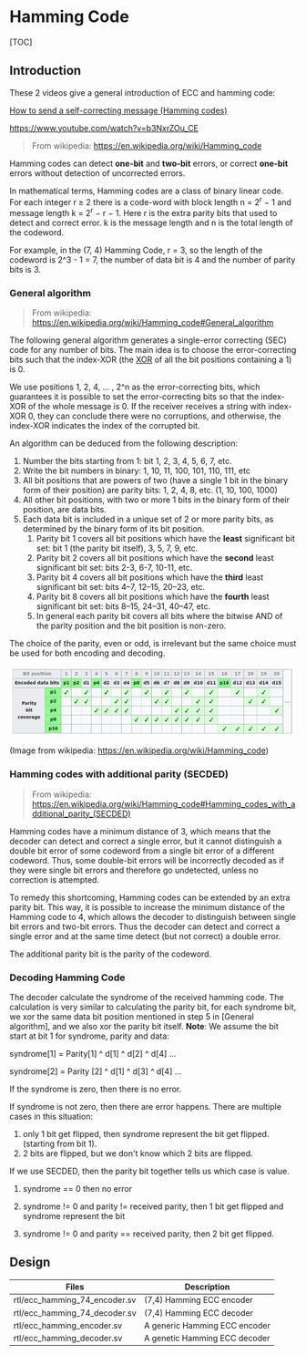 # Hamming Code

[TOC]

## Introduction

These 2 videos give a general introduction of ECC and hamming code:

[How to send a self-correcting message (Hamming codes)](https://www.youtube.com/watch?v=X8jsijhllIA)

<https://www.youtube.com/watch?v=b3NxrZOu_CE>



>  From wikipedia: <https://en.wikipedia.org/wiki/Hamming_code>

Hamming codes can detect **one-bit** and **two-bit** errors, or correct **one-bit** errors without detection of uncorrected errors.

In mathematical terms, Hamming codes are a class of binary linear code. For each integer r ≥ 2 there is a code-word with block length n = 2<sup>r</sup> − 1 and message length k = 2<sup>r</sup> − r − 1. Here r is the extra parity bits that used to detect and correct error. k is the message length and n is the total length of the codeword.

For example, in the (7, 4) Hamming Code, r = 3, so the length of the codeword is 2^3 - 1 = 7, the number of data bit is 4 and the number of parity bits is 3.

### General algorithm

> From wikipedia: https://en.wikipedia.org/wiki/Hamming_code#General_algorithm

The following general algorithm generates a single-error correcting  (SEC) code for any number of bits. The main idea is to choose the  error-correcting bits such that the index-XOR (the [XOR](https://en.wikipedia.org/wiki/Exclusive_or) of all the bit positions containing a 1) is 0. 

We use positions 1, 2, 4, ... , 2^n as the error-correcting  bits, which guarantees it is possible to set the error-correcting bits so that the index-XOR of the whole message is 0. If the receiver receives a string with index-XOR 0, they can conclude  there were no corruptions, and otherwise, the index-XOR indicates the  index of the corrupted bit.

An algorithm can be deduced from the following description:

1. Number the bits starting from 1: bit 1, 2, 3, 4, 5, 6, 7, etc.
2. Write the bit numbers in binary:  1, 10, 11, 100, 101, 110, 111, etc
3. All bit positions that are powers of two (have a single 1 bit in the  binary form of their position) are parity bits: 1, 2, 4, 8, etc. (1, 10, 100, 1000)
4. All other bit positions, with two or more 1 bits in the binary form of their position, are data bits.
5. Each data bit is included in a unique set of 2 or more parity bits, as determined by the binary form of its bit position.
   1. Parity bit 1 covers all bit positions which have the **least** significant bit set: bit 1 (the parity bit itself), 3, 5, 7, 9, etc.
   2. Parity bit 2 covers all bit positions which have the **second** least significant bit set: bits 2-3, 6-7, 10-11, etc.
   3. Parity bit 4 covers all bit positions which have the **third** least significant bit set: bits 4–7, 12–15, 20–23, etc.
   4. Parity bit 8 covers all bit positions which have the **fourth** least significant bit set: bits 8–15, 24–31, 40–47, etc.
   5. In general each parity bit covers all bits where the bitwise AND of the parity position and the bit position is non-zero.

The choice of the parity, even or odd, is irrelevant but the same choice must be used for both encoding and decoding.

![image-20230308202458512](doc/assets/image-20230308202458512.png)

(Image from wikipedia: https://en.wikipedia.org/wiki/Hamming_code)

### Hamming codes with additional parity (SECDED)

> From wikipedia: https://en.wikipedia.org/wiki/Hamming_code#Hamming_codes_with_additional_parity_(SECDED)

Hamming codes have a minimum distance of 3, which means that the decoder can detect and correct a single error, but it cannot distinguish a  double bit error of some codeword from a single bit error of a different codeword.  Thus, some double-bit errors will be incorrectly decoded as  if they were single bit errors and therefore go undetected, unless no  correction is attempted.

To remedy this shortcoming, Hamming codes can be extended by an extra  parity bit. This way, it is possible to increase the minimum distance of the Hamming code to 4, which allows the decoder to distinguish between  single bit errors and two-bit errors. Thus the decoder can detect and  correct a single error and at the same time detect (but not correct) a  double error.

The additional parity bit is the parity of the codeword.

### Decoding Hamming Code

The decoder calculate the syndrome of the received hamming code. The calculation is very similar to calculating the parity bit, for each syndrome bit, we xor the same data bit position mentioned in step 5 in [General algorithm], and we also xor the parity bit itself. **Note**: We assume the bit start at bit 1 for syndrome, parity and data:

syndrome[1] = Parity[1] ^ d[1] ^ d[2] ^ d[4] ...

syndrome[2] = Parity [2] ^ d[1] ^ d[3] ^ d[4] ...

If the syndrome is zero, then there is no error. 

If syndrome is not zero, then there are error happens. There are multiple cases in this situation:

1. only 1 bit get flipped, then syndrome represent the bit get flipped. (starting from bit 1).
2. 2 bits are flipped, but we don't know which 2 bits are flipped.

If we use SECDED, then the parity bit together tells us which case is value.

1. syndrome == 0 then no error

1. syndrome != 0 and parity != received parity, then 1 bit get flipped and syndrome represent the bit
2. syndrome != 0 and parity == received parity, then 2 bit get flipped.

## Design

| Files                         | Description                   |
| ----------------------------- | ----------------------------- |
| rtl/ecc_hamming_74_encoder.sv | (7,4) Hamming ECC encoder     |
| rtl/ecc_hamming_74_decoder.sv | (7,4) Hamming ECC decoder     |
| rtl/ecc_hamming_encoder.sv    | A generic Hamming ECC encoder |
| rtl/ecc_hamming_decoder.sv    | A genetic Hamming ECC decoder |



